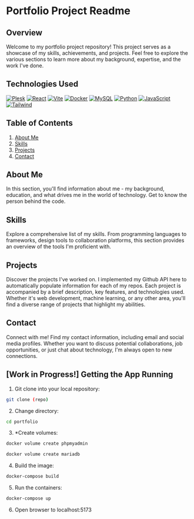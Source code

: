 # Portfolio Project Readme

## Overview

Welcome to my portfolio project repository! This project serves as a showcase of my skills, achievements, and projects. Feel free to explore the various sections to learn more about my background, expertise, and the work I've done.

## Technologies Used

[![Plesk](https://img.shields.io/badge/plesk-%230db7ed.svg?style=for-the-badge&logo=plesk&logoColor=white)](https://www.plesk.com/)
[![React](https://img.shields.io/badge/react-%2320232a.svg?style=for-the-badge&logo=react&logoColor=%2361DAFB)](https://reactjs.org/)
[![Vite](https://img.shields.io/badge/vite-%23007ACC.svg?style=for-the-badge&logo=vite&logoColor=white)](https://vitejs.dev/)
[![Docker](https://img.shields.io/badge/docker-%230db7ed.svg?style=for-the-badge&logo=docker&logoColor=white)](https://www.docker.com/)
[![MySQL](https://img.shields.io/badge/mysql-%234479A1.svg?style=for-the-badge&logo=mysql&logoColor=white)](https://www.mysql.com/)
[![Python](https://img.shields.io/badge/python-3670A0?style=for-the-badge&logo=python&logoColor=ffdd54)](https://www.python.org/)
[![JavaScript](https://img.shields.io/badge/javascript-%23323330.svg?style=for-the-badge&logo=javascript&logoColor=%23F7DF1E)](https://www.javascript.com/)
[![Tailwind](https://img.shields.io/badge/tailwind-%2338B2AC.svg?style=for-the-badge&logo=tailwind-css&logoColor=white)](https://tailwindcss.com/)

## Table of Contents

1. [About Me](#about-me)
2. [Skills](#skills)
3. [Projects](#projects)
4. [Contact](#contact)

## About Me

In this section, you'll find information about me - my background, education, and what drives me in the world of technology. Get to know the person behind the code.

## Skills

Explore a comprehensive list of my skills. From programming languages to frameworks, design tools to collaboration platforms, this section provides an overview of the tools I'm proficient with.

## Projects

Discover the projects I've worked on. I implemented my Github API here to automatically populate information for each of my repos. Each project is accompanied by a brief description, key features, and technologies used. Whether it's web development, machine learning, or any other area, you'll find a diverse range of projects that highlight my abilities.

## Contact

Connect with me! Find my contact information, including email and social media profiles. Whether you want to discuss potential collaborations, job opportunities, or just chat about technology, I'm always open to new connections.

## [Work in Progress!] Getting the App Running 

1. Git clone into your local repository:
```sh
git clone (repo)
```
2. Change directory:
```sh
cd portfolio
```
3. *Create volumes:
```sh
docker volume create phpmyadmin
```
```sh
docker volume create mariadb
```
4. Build the image:
```sh
docker-compose build
```
5. Run the containers:
```sh
docker-compose up
```
6. Open browser to localhost:5173
